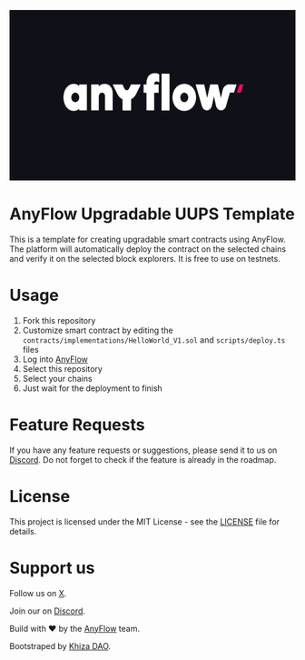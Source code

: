 <!-- img -->
<p align="center">
  <img src="./img/logo1.png" style="max-width: 100%;" height="300"/>
</p>

# AnyFlow Upgradable UUPS Template

This is a template for creating upgradable smart contracts using AnyFlow. The platform will automatically deploy the contract on the selected chains and verify it on the selected block explorers. It is free to use on testnets.

# Usage

1. Fork this repository
2. Customize smart contract by editing the `contracts/implementations/HelloWorld_V1.sol` and `scripts/deploy.ts` files
3. Log into [AnyFlow](https://app.anyflow.pro)
4. Select this repository
5. Select your chains
6. Just wait for the deployment to finish

# Feature Requests

If you have any feature requests or suggestions, please send it to us on [Discord](https://discord.gg/aCygGwBWya). Do not forget to check if the feature is already in the roadmap.

# License

This project is licensed under the MIT License - see the [LICENSE](LICENSE) file for details.

# Support us

Follow us on [X](https://x.com/anyflow_).

Join our on [Discord](https://discord.gg/aCygGwBWya).

Build with ❤️ by the [AnyFlow](https://anyflow.pro/team) team.

Bootstraped by [Khiza DAO](https://khizadao.com).
